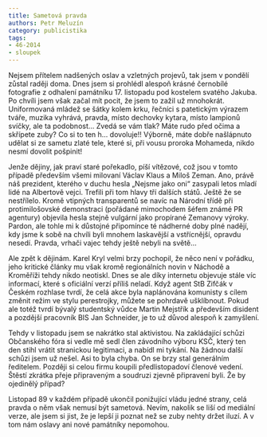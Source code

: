 ```yaml
---
title: Sametová pravda
authors: Petr Meluzín
category: publicistika
tags: 
- 46-2014
- sloupek
---
```

Nejsem přítelem nadšených oslav a vzletných projevů, tak jsem v pondělí zůstal raději doma. Dnes jsem si prohlédl alespoň krásné černobílé fotografie z odhalení památníku 17. listopadu pod kostelem svatého Jakuba. Po chvíli jsem však začal mít pocit, že jsem to zažil už mnohokrát. Uniformovaná mládež se šátky kolem krku, řečníci s patetickým výrazem tváře, muzika vyhrává, pravda, místo dechovky kytara, místo lampionů svíčky, ale ta podobnost… Zvedá se vám tlak? Máte rudo před očima a skřípete zuby? Co si to ten h… dovoluje!! Výborně, máte dobře našlápnuto udělat si ze sametu zlaté tele, které si, při vousu proroka Mohameda, nikdo nesmí dovolit pošpinit!

Jenže dějiny, jak praví staré pořekadlo, píší vítězové, což jsou v tomto případě především všemi milovaní Václav Klaus a Miloš Zeman. Ano, právě náš prezident, kterého v duchu hesla „Nejsme jako oni“ zasypali letos mladí lidé na Albertově vejci. Trefili při tom hlavy tří dalších států. Ještě že se nestřílelo. Kromě vtipných transparentů se navíc na Národní třídě při protimilošovské demonstraci (pořádané mimochodem šéfem známé PR agentury) objevila hesla stejně vulgární jako propírané Zemanovy výroky. Pardon, ale tohle mi k důstojné připomínce té nádherné doby plné nadějí, kdy jsme k sobě na chvíli byli mnohem laskavější a vstřícnější, opravdu nesedí. Pravda, vrhači vajec tehdy ještě nebyli na světě…

Ale zpět k dějinám. Karel Kryl velmi brzy pochopil, že něco není v pořádku, jeho kritické články mu však kromě regionálních novin v Náchodě a Kroměříži tehdy nikdo neotiskl. Dnes se ale díky internetu objevuje stále víc informací, které s oficiální verzí příliš neladí. Když agent StB Zifčák v Českém rozhlase tvrdí, že celá akce byla naplánována komunisty s cílem změnit režim ve stylu perestrojky, můžete se pohrdavě ušklíbnout. Pokud ale totéž tvrdí bývalý studentský vůdce Martin Mejstřík a především disident a pozdější pracovník BIS Jan Schneider, je to už důvod alespoň k zamyšlení.

Tehdy v listopadu jsem se nakrátko stal aktivistou. Na zakládající schůzi Občanského fóra si vedle mě sedl člen závodního výboru KSČ, který ten den stihl vrátit stranickou legitimaci, a nabídl mi tykání. Na žádnou další schůzi jsem už nešel. Asi to byla chyba. On se brzy stal generálním ředitelem. Později si celou firmu koupili předlistopadoví členové vedení. Štěstí zkrátka přeje připraveným a soudruzi zjevně připravení byli. Že by ojedinělý případ?

Listopad 89 v každém případě ukončil ponižující vládu jedné strany, celá pravda o něm však nemusí být sametová. Nevím, nakolik se liší od mediální verze, ale jsem si jist, že je lepší ji poznat než se zuby nehty držet iluzí. A v tom nám oslavy ani nové památníky nepomohou. 


